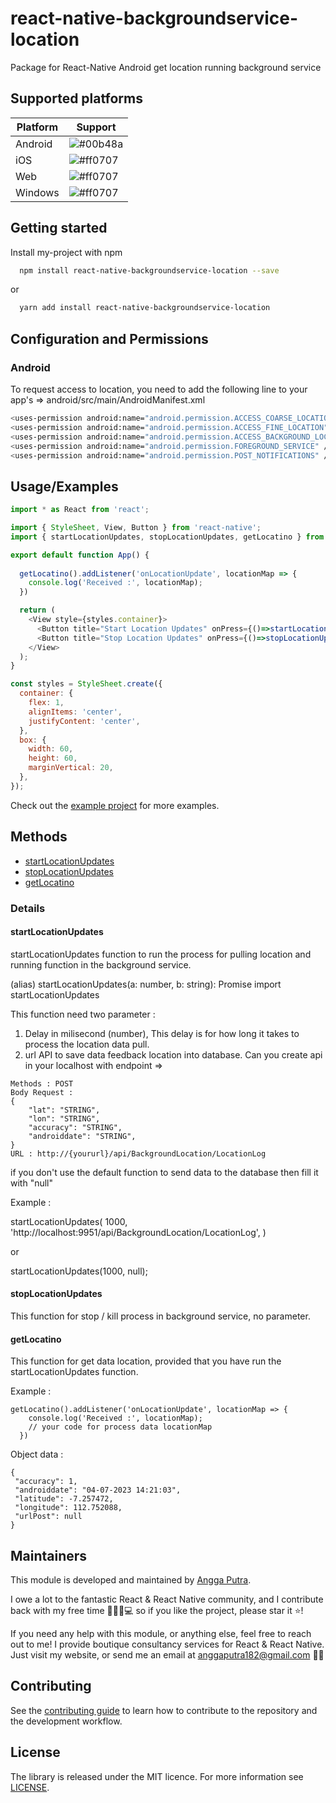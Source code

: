 
# react-native-backgroundservice-location

Package for React-Native Android get location running background service


## Supported platforms

| Platform             | Support                                                                |
| ----------------- | ------------------------------------------------------------------ |
| Android | ![#00b48a](https://via.placeholder.com/10/00b48a?text=+) |
| iOS | ![#ff0707](https://via.placeholder.com/10/ff0707?text=+) |
| Web | ![#ff0707](https://via.placeholder.com/10/ff0707?text=+) |
| Windows | ![#ff0707](https://via.placeholder.com/10/ff0707?text=+) |


## Getting started

Install my-project with npm

```bash
  npm install react-native-backgroundservice-location --save
```

or

```bash
  yarn add install react-native-backgroundservice-location
```
    
## Configuration and Permissions

### Android
To request access to location, you need to add the following line to your app's  =>
  android/src/main/AndroidManifest.xml

```bash
<uses-permission android:name="android.permission.ACCESS_COARSE_LOCATION" />
<uses-permission android:name="android.permission.ACCESS_FINE_LOCATION" />
<uses-permission android:name="android.permission.ACCESS_BACKGROUND_LOCATION" />
<uses-permission android:name="android.permission.FOREGROUND_SERVICE" />
<uses-permission android:name="android.permission.POST_NOTIFICATIONS" />
```
## Usage/Examples

```javascript
import * as React from 'react';

import { StyleSheet, View, Button } from 'react-native';
import { startLocationUpdates, stopLocationUpdates, getLocatino } from 'react-native-backgroundservice-location';

export default function App() {
 
  getLocatino().addListener('onLocationUpdate', locationMap => {
    console.log('Received :', locationMap);
  })

  return (
    <View style={styles.container}>
      <Button title="Start Location Updates" onPress={()=>startLocationUpdates(1000,null)} />
      <Button title="Stop Location Updates" onPress={()=>stopLocationUpdates()} />
    </View>
  );
}

const styles = StyleSheet.create({
  container: {
    flex: 1,
    alignItems: 'center',
    justifyContent: 'center',
  },
  box: {
    width: 60,
    height: 60,
    marginVertical: 20,
  },
});


```

Check out the [example project](https://github.com/Anggapw182/react-native-backgroundservice-location/tree/main/example) for more examples.

## Methods

- [startLocationUpdates](#startLocationUpdates)
- [stopLocationUpdates](#stopLocationUpdates)
- [getLocatino](#getLocatino)

### Details

#### startLocationUpdates
startLocationUpdates function to run the process for pulling location and running function in the background service.

(alias) startLocationUpdates(a: number, b: string): Promise<number> import startLocationUpdates

This function need two parameter :

1. Delay in milisecond (number), This delay is for how long it takes to process the location data pull.
2. url API to save data feedback location into database. Can you create api in your localhost with endpoint =>

```
Methods : POST
Body Request : 
{
    "lat": "STRING", 
    "lon": "STRING",
    "accuracy": "STRING", 
    "androiddate": "STRING", 
}
URL : http://{yoururl}/api/BackgroundLocation/LocationLog
 ```

if you don't use the default function to send data to the database then fill it with "null"

Example :

startLocationUpdates(
      1000,
      'http://localhost:9951/api/BackgroundLocation/LocationLog',
    )

or

startLocationUpdates(1000, null);

#### stopLocationUpdates
This function for stop / kill process in background service, no parameter.

#### getLocatino
This function for get data location, provided that you have run the startLocationUpdates function.

Example : 
```
getLocatino().addListener('onLocationUpdate', locationMap => {
    console.log('Received :', locationMap);
    // your code for process data locationMap
  })
```

Object data :
 ```
{
  "accuracy": 1,
  "androiddate": "04-07-2023 14:21:03",
  "latitude": -7.257472,
  "longitude": 112.752088,
  "urlPost": null
}
 ```
## Maintainers
This module is developed and maintained by [Angga Putra](https://github.com/Anggapw182).

I owe a lot to the fantastic React & React Native community, and I contribute back with my free time 👨🏼‍💼💻 so if you like the project, please star it ⭐️!

If you need any help with this module, or anything else, feel free to reach out to me! I provide boutique consultancy services for React & React Native. Just visit my website, or send me an email at anggaputra182@gmail.com 🙏🏻



## Contributing

See the [contributing guide](CONTRIBUTING.md) to learn how to contribute to the repository and the development workflow.
## License
The library is released under the MIT licence. For more information see [LICENSE](https://choosealicense.com/licenses/mit/).
